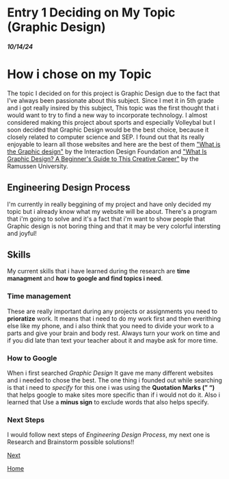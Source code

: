 # Entry 1 Deciding on My Topic (Graphic Design)
##### 10/14/24

# How i chose on my Topic
 The topic I decided on for this project is Graphic Design due to the fact that I’ve always been passionate about this subject. Since I met it in 5th grade and i got really insired by this subject, This topic was the first thought that i would want to try to find a new way to incorporate technology. I almost considered making this project about sports and especially Volleybal but I soon decided that Graphic Design would be the best choice, because it closely related to computer science and SEP. I found out that its really enjoyable to learn all those websites and here are the best of them ["What is the Graphic design"](https://www.interaction-design.org/literature/topics/graphic-design?srsltid=AfmBOooGdGl_hxuEWQctHmF2Lk40NwR-ytMFHQ8KRHTSNejMsEr3Dqlt) by the Interaction Design Foundation and ["What Is Graphic Design? A Beginner's Guide to This Creative Career"](https://www.rasmussen.edu/degrees/design/blog/what-is-graphic-design/) by the Ramussen University.

 ## Engineering Design Process

 I'm currently in really beggining of my project and have only decided my topic but i already know what my website will be about. There's a program that i'm going to solve and it's a fact that i'm want to show people that Graphic design is not boring thing and that it may be very colorful intersting and joyful!

 ## Skills

My current skills that i have learned during the research are **time managment** and **how to google and find topics i need**.

### Time management

These are really important during any projects or assignments you need to **prioratize** work. It means that i need to do my work first and then everithing else like my phone, and i also think that you need to divide your work to a parts and give your brain and body rest. Always turn your work on time and if you did late than text your teacher about it and maybe ask for more time.

### How to Google

When i first searched _Graphic Design_ It gave me many different websites and i needed to chose the best. The one thing i founded out while searching is that i need to _specify_ for this one i was using the **Quotation Marks (” “)**  that helps google to make sites more specific than if i would not do it. Also i learned that Use a **minus sign** to exclude words that also helps specify.

### Next Steps

I would follow next steps of _Engineering Design Process_, my next one is Research and Brainstorm possible solutions!!
 

[Next](entry02.md)

[Home](../README.md)
